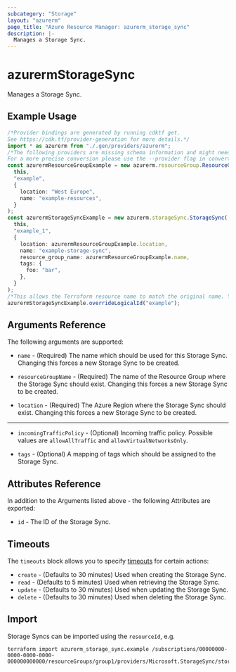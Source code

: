 ```yaml
---
subcategory: "Storage"
layout: "azurerm"
page_title: "Azure Resource Manager: azurerm_storage_sync"
description: |-
  Manages a Storage Sync.
---
```


# azurermStorageSync

Manages a Storage Sync.

## Example Usage

```typescript
/*Provider bindings are generated by running cdktf get.
See https://cdk.tf/provider-generation for more details.*/
import * as azurerm from "./.gen/providers/azurerm";
/*The following providers are missing schema information and might need manual adjustments to synthesize correctly: azurerm.
For a more precise conversion please use the --provider flag in convert.*/
const azurermResourceGroupExample = new azurerm.resourceGroup.ResourceGroup(
  this,
  "example",
  {
    location: "West Europe",
    name: "example-resources",
  }
);
const azurermStorageSyncExample = new azurerm.storageSync.StorageSync(
  this,
  "example_1",
  {
    location: azurermResourceGroupExample.location,
    name: "example-storage-sync",
    resource_group_name: azurermResourceGroupExample.name,
    tags: {
      foo: "bar",
    },
  }
);
/*This allows the Terraform resource name to match the original name. You can remove the call if you don't need them to match.*/
azurermStorageSyncExample.overrideLogicalId("example");

```

## Arguments Reference

The following arguments are supported:

*   `name` - (Required) The name which should be used for this Storage Sync. Changing this forces a new Storage Sync to be created.

*   `resourceGroupName` - (Required) The name of the Resource Group where the Storage Sync should exist. Changing this forces a new Storage Sync to be created.

*   `location` - (Required) The Azure Region where the Storage Sync should exist. Changing this forces a new Storage Sync to be created.

***

*   `incomingTrafficPolicy` - (Optional) Incoming traffic policy. Possible values are `allowAllTraffic` and `allowVirtualNetworksOnly`.

*   `tags` - (Optional) A mapping of tags which should be assigned to the Storage Sync.

## Attributes Reference

In addition to the Arguments listed above - the following Attributes are exported:

* `id` - The ID of the Storage Sync.

## Timeouts

The `timeouts` block allows you to specify [timeouts](https://www.terraform.io/language/resources/syntax#operation-timeouts) for certain actions:

* `create` - (Defaults to 30 minutes) Used when creating the Storage Sync.
* `read` - (Defaults to 5 minutes) Used when retrieving the Storage Sync.
* `update` - (Defaults to 30 minutes) Used when updating the Storage Sync.
* `delete` - (Defaults to 30 minutes) Used when deleting the Storage Sync.

## Import

Storage Syncs can be imported using the `resourceId`, e.g.

```console
terraform import azurerm_storage_sync.example /subscriptions/00000000-0000-0000-0000-000000000000/resourceGroups/group1/providers/Microsoft.StorageSync/storageSyncServices/sync1
```
